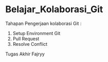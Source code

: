# Belajar_Kolaborasi_Git
Tahapan Pengerjaan kolaborasi Git :
1. Setup Environment Git
2. Pull Request
3. Resolve Conflict

Tugas Akhir Fajryy